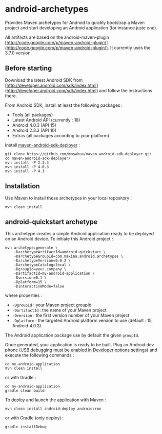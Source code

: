 # android-archetypes
Provides Maven archetypes for Android to quickly bootstrap a Maven project and start developing an Android application (for instance juste one).

All artifacts are based on the android-maven-plugin [http://code.google.com/p/maven-android-plugin/](http://code.google.com/p/maven-android-plugin/). It currently uses the 3.7.0 version.

## Before starting
Download the latest Android SDK from
[http://developer.android.com/sdk/index.html](http://developer.android.com/sdk/index.html) and follow the instructions there.

From Android SDK, install at least the following packages :

* Tools (all packages)
* Latest Android API (currently : 18)
* Android 4.0.3 (API 15)
* Android 2.3.3 (API 10)
* Extras (all packages according to your platform)

Install [maven-android-sdk-deployer](https://github.com/mosabua/maven-android-sdk-deployer) :

	git clone https://github.com/mosabua/maven-android-sdk-deployer.git
	cd maven-android-sdk-deployer/
	mvn install -P 2.3.3
	mvn install -P 4.0.3
	mvn install -P 4.3

## Installation
Use Maven to install these archetypes in your local repository :

	mvn clean install

## android-quickstart archetype
This archetype creates a simple Android application ready to be deployed on an Android device. To initiate this Android project :

	mvn archetype:generate \
		-DarchetypeArtifactId=android-quickstart \
		-DarchetypeGroupId=com.makina.android.archetypes \
		-DarchetypeVersion=0.0.2 \
		-DarchetypeCatalog=local \
		-DgroupId=your.company \
		-DartifactId=my-android-application \
		-Dversion=0.1 \
		-Dplatform=15 \
		-DinteractiveMode=false

where properties :

* `-DgroupId` : your Maven project groupId
* `-DartifactId` : the name of your Maven project
* `-Dversion` : the first version number of your Maven project
* `-Dplatform` : the targeted Android platform version to use (default : 15, Android 4.0.3)

The Android application package use by default the given `groupId`.

Once generated, your application is ready to be built. Plug an Android dev phone ([USB debugging must be enabled in Developer options settings](http://developer.android.com/tools/device.html#setting-up)) and execute the following commands :

	cd my-android-application
	mvn clean install

or with Gradle :

	cd my-android-application
	gradle clean build

To deploy and launch the application with Maven :

	mvn clean install android:deploy android:run

or with Gradle (only deploy) :

	gradle installDebug
